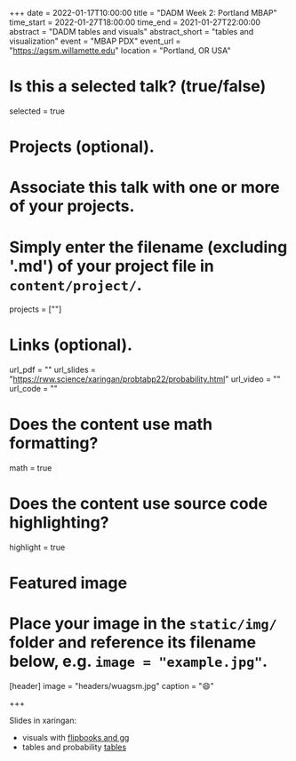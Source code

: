 +++ 
date = 2022-01-17T10:00:00 
title = "DADM Week 2: Portland MBAP" 
time_start = 2022-01-27T18:00:00
time_end = 2021-01-27T22:00:00 
abstract = "DADM tables and visuals"
abstract_short = "tables and visualization" 
event = "MBAP PDX" 
event_url = "<https://agsm.willamette.edu>" 
location = "Portland, OR USA"

# Is this a selected talk? (true/false)

selected = true

# Projects (optional).

# Associate this talk with one or more of your projects.

# Simply enter the filename (excluding '.md') of your project file in `content/project/`.

projects = [""]

# Links (optional).

url_pdf = "" 
url_slides = "<https://rww.science/xaringan/probtabp22/probability.html>"
url_video = "" 
url_code = ""

# Does the content use math formatting?

math = true

# Does the content use source code highlighting?

highlight = true

# Featured image

# Place your image in the `static/img/` folder and reference its filename below, e.g. `image = "example.jpg"`.

[header] 
image = "headers/wuagsm.jpg" 
caption = ":smile:"

+++

Slides in xaringan: 
+ visuals with [flipbooks and gg](https://rww.science/xaringan/flipbookgg/index.html)
+ tables and probability [tables](https://rww.science/xaringan/probtabp22/probability.html)
